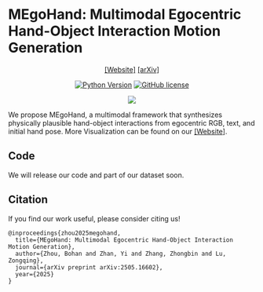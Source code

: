 # MEgoHand: Multimodal Egocentric Hand-Object Interaction Motion Generation

<div align="center">

[[Website]]()
[[arXiv]](https://arxiv.org/abs/2505.16602)

[![Python Version](https://img.shields.io/badge/Python-3.10-blue.svg)]()
[![GitHub license](https://img.shields.io/badge/MIT-blue)]()

![](docs/assets/head.png)

</div>


We propose MEgoHand, a multimodal framework that synthesizes physically
plausible hand-object interactions from egocentric RGB, text, and initial hand pose. More Visualization can be found on our [[Website]]().


## Code
We will release our code and part of our dataset soon.

## Citation
If you find our work useful, please consider citing us!
```
@inproceedings{zhou2025megohand,
  title={MEgoHand: Multimodal Egocentric Hand-Object Interaction Motion Generation},
  author={Zhou, Bohan and Zhan, Yi and Zhang, Zhongbin and Lu, Zongqing},
  journal={arXiv preprint arXiv:2505.16602},
  year={2025}
}
```